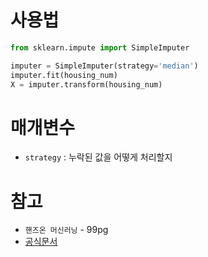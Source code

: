 # 사용법
```python
from sklearn.impute import SimpleImputer

imputer = SimpleImputer(strategy='median')
imputer.fit(housing_num)
X = imputer.transform(housing_num)
```


# 매개변수
- `strategy` : 누락된 값을 어떻게 처리할지


# 참고
- `핸즈온 머신러닝` - 99pg
- [공식문서](https://scikit-learn.org/stable/modules/generated/sklearn.impute.SimpleImputer.html#sklearn.impute.SimpleImputer)
